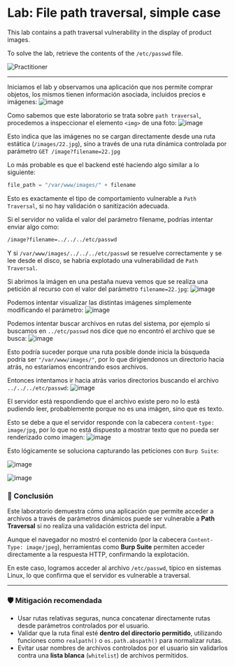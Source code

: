 # Lab: File path traversal, simple case

This lab contains a path traversal vulnerability in the display of product images.

To solve the lab, retrieve the contents of the `/etc/passwd` file.

![Practitioner](https://img.shields.io/badge/level-Apprentice-green)  


---

Iniciamos el lab y observamos una aplicación que nos permite comprar objetos, los mismos tienen información asociada, incluidos precios e imágenes:
![image](https://github.com/user-attachments/assets/fbc7056b-2f23-4a7b-b479-8a4b6ea088cd)

Como sabemos que este laboratorio se trata sobre `path traversal`, procedemos a inspeccionar el elemento `<img>` de una foto:
![image](https://github.com/user-attachments/assets/e31acdc3-8f00-4656-9d4c-f96b4b1350ca)

Esto indica que las imágenes no se cargan directamente desde una ruta estática (`/images/22.jpg`), sino a través de una ruta dinámica controlada por parámetro `GET /image?filename=22.jpg`

Lo más probable es que el backend esté haciendo algo similar a lo siguiente:
```python
file_path = "/var/www/images/" + filename
```

Esto es exactamente el tipo de comportamiento vulnerable a `Path Traversal`, si no hay validación o sanitización adecuada.

Si el servidor no valida el valor del parámetro filename, podrías intentar enviar algo como:
```bash
/image?filename=../../../etc/passwd
```

Y si `/var/www/images/../../../etc/passwd` se resuelve correctamente y se lee desde el disco, se habría explotado una vulnerabilidad de `Path Traversal`.

Si abrimos la imágen en una pestaña nueva vemos que se realiza una petición al recurso con el valor del parámetro `filename=22.jpg`:
![image](https://github.com/user-attachments/assets/83cdf174-58fb-4496-a45f-3c8ce9322a4e)


Podemos intentar visualizar las distintas imágenes simplemente modificando el parámetro:
![image](https://github.com/user-attachments/assets/cfe9ef63-6a65-4421-8cac-27c72020d0b6)

Podemos intentar buscar archivos en rutas del sistema, por ejemplo si buscamos en `../etc/passwd` nos dice que no encontró el archivo que se busca:
![image](https://github.com/user-attachments/assets/6489e341-c3f7-4ba2-bc96-6ed5c34396a7)

Esto podría suceder porque una ruta posible donde inicia la búsqueda podría ser `"/var/www/images/"`, por lo que dirigiendonos un directorio hacia atrás, no estaríamos encontrando esos archivos.

Entonces intentamos ir hacia atrás varios directorios buscando el archivo `../../../etc/passwd`:
![image](https://github.com/user-attachments/assets/233437da-ec72-4d40-b037-797be4308f9c)

El servidor está respondiendo que el archivo existe pero no lo está pudiendo leer, probablemente porque no es una imágen, sino que es texto.

Esto se debe a que el servidor responde con la cabecera `content-type: image/jpg`, por lo que no está dispuesto a mostrar texto que no pueda ser renderizado como imagen:
![image](https://github.com/user-attachments/assets/6dd3cb94-c2ec-4a33-ada3-1977a4dbf991)


Esto lógicamente se soluciona capturando las peticiones con `Burp Suite`:

![image](https://github.com/user-attachments/assets/022a8573-b1d5-4219-9821-b0f0f33d0311)

![image](https://github.com/user-attachments/assets/69618e08-a6af-4272-aba4-195feda6280b)


### 📌 Conclusión

Este laboratorio demuestra cómo una aplicación que permite acceder a archivos a través de parámetros dinámicos puede ser vulnerable a **Path Traversal** si no realiza una validación estricta del input.

Aunque el navegador no mostró el contenido (por la cabecera `Content-Type: image/jpeg`), herramientas como **Burp Suite** permiten acceder directamente a la respuesta HTTP, confirmando la explotación.

En este caso, logramos acceder al archivo `/etc/passwd`, típico en sistemas Linux, lo que confirma que el servidor es vulnerable a traversal.

---

### 🛡️ Mitigación recomendada

- Usar rutas relativas seguras, nunca concatenar directamente rutas desde parámetros controlados por el usuario.
- Validar que la ruta final esté **dentro del directorio permitido**, utilizando funciones como `realpath()` o `os.path.abspath()` para normalizar rutas.
- Evitar usar nombres de archivos controlados por el usuario sin validarlos contra una **lista blanca** (`whitelist`) de archivos permitidos.










